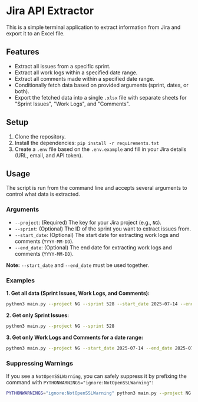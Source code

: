 # Jira API Extractor

This is a simple terminal application to extract information from Jira and export it to an Excel file.

## Features

- Extract all issues from a specific sprint.
- Extract all work logs within a specified date range.
- Extract all comments made within a specified date range.
- Conditionally fetch data based on provided arguments (sprint, dates, or both).
- Export the fetched data into a single `.xlsx` file with separate sheets for "Sprint Issues", "Work Logs", and "Comments".

## Setup

1.  Clone the repository.
2.  Install the dependencies: `pip install -r requirements.txt`
3.  Create a `.env` file based on the `.env.example` and fill in your Jira details (URL, email, and API token).

## Usage

The script is run from the command line and accepts several arguments to control what data is extracted.

### Arguments

-   `--project`: (Required) The key for your Jira project (e.g., `NG`).
-   `--sprint`: (Optional) The ID of the sprint you want to extract issues from.
-   `--start_date`: (Optional) The start date for extracting work logs and comments (`YYYY-MM-DD`).
-   `--end_date`: (Optional) The end date for extracting work logs and comments (`YYYY-MM-DD`).

**Note:** `--start_date` and `--end_date` must be used together.

### Examples

**1. Get all data (Sprint Issues, Work Logs, and Comments):**

```bash
python3 main.py --project NG --sprint 528 --start_date 2025-07-14 --end_date 2025-07-18
```

**2. Get only Sprint Issues:**

```bash
python3 main.py --project NG --sprint 528
```

**3. Get only Work Logs and Comments for a date range:**

```bash
python3 main.py --project NG --start_date 2025-07-14 --end_date 2025-07-18
```

### Suppressing Warnings

If you see a `NotOpenSSLWarning`, you can safely suppress it by prefixing the command with `PYTHONWARNINGS="ignore:NotOpenSSLWarning"`:

```bash
PYTHONWARNINGS="ignore:NotOpenSSLWarning" python3 main.py --project NG --sprint 528
```

